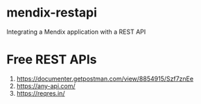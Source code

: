# mendix-restapi
Integrating a Mendix application with a REST API

# Free REST APIs

1. https://documenter.getpostman.com/view/8854915/Szf7znEe
2. https://any-api.com/
3. https://reqres.in/
